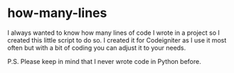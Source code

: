 how-many-lines
==============

I always wanted to know how many lines of code I wrote in a project so I created this little script to do so. I created it for Codeigniter as I use it most often but with a bit of coding you can adjust it to your needs.

P.S. Please keep in mind that I never wrote code in Python before.
